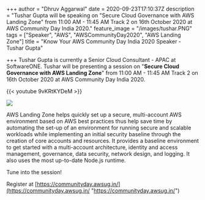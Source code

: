+++
author = "Dhruv Aggarwal"
date = 2020-09-23T17:10:37Z
description = "Tushar Gupta will be speaking on \"Secure Cloud Governance with AWS Landing Zone\" from 11:00 AM - 11:45 AM Track 2 on 16th October 2020 at AWS Community Day India 2020."
feature_image = "/images/tushar.PNG"
tags = ["Speaker", "AWS", "AWSCommunityDay2020", "AWS Landing Zone"]
title = "Know Your AWS Community Day India 2020 Speaker - Tushar Gupta"

+++
Tushar Gupta is currently a Senior Cloud Consultant - APAC at SoftwareONE. Tushar will be presenting a session on "**Secure Cloud Governance with AWS Landing Zone**" from 11:00 AM - 11:45 AM Track 2 on 16th October 2020 at AWS Community Day India 2020.

{{< youtube 9vKRtKYDeM >}}

![](/images/landing-zone.png)

AWS Landing Zone helps quickly set up a secure, multi-account AWS environment based on AWS best practices thus help save time by automating the set-up of an environment for running secure and scalable workloads while implementing an initial security baseline through the creation of core accounts and resources. It provides a baseline environment to get started with a multi-account architecture, identity and access management, governance, data security, network design, and logging. It also uses the most up-to-date Node.js runtime.

Tune into the session!

Register at [https://communityday.awsug.in/](https://communityday.awsug.in/ "https://communityday.awsug.in/")